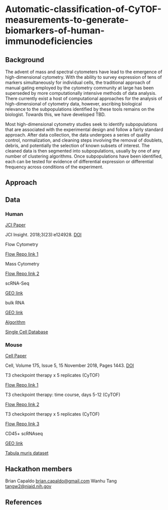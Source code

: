 # Automatic-classification-of-CyTOF-measurements-to-generate-biomarkers-of-human-immunodeficiencies

## Background

The advent of mass and spectral cytometers have lead to the emergence of high-dimensional cytometry. With the ability to survey expression of tens of markers simultaneously for individual cells, the traditional approach of manual gating employed by the cytometry community at large has been superseded  by more computationally intensive methods of data analysis. There currently exist a host of computational approaches for the analysis of high-dimensional of cytometry data, however, ascribing biological relevance to the subpopulations identified by these tools remains on the biologist. Towards this, we have developed TBD.

Most high-dimensional cytometry studies seek to identify subpopulations that are associated with the experimental design and follow a fairly standard approach. After data collection, the data undergoes a series of quality control, normalization, and cleaning steps involving the removal of doublets, debris, and potentially the selection of known subsets of interest. The cleaned data is then segmented into subpopulations, usually by one of any number of clustering algorithms. Once subpopulations have been identified, each can be tested for evidence of differential expression or differential frequency across conditions of the experiment.  

## Approach

## Data

### Human

[JCI Paper](https://insight.jci.org/articles/view/124928#sd)

JCI Insight. 2018;3(23):e124928. [DOI](https://doi.org/10.1172/jci.insight.124928)

Flow Cytometry

[Flow Repo link 1](http://flowrepository.org/id/FR-FCM-ZYQ9)

Mass Cytometry

[Flow Repo link 2](http://flowrepository.org/id/FR-FCM-ZYQB)

scRNA-Seq

[GEO link](https://www.ncbi.nlm.nih.gov/geo/query/acc.cgi?acc=GSE120221)

bulk RNA

[GEO link](https://www.ncbi.nlm.nih.gov/geo/query/acc.cgi?acc=GSE120446)

[Algorithm](https://pypi.org/project/hal-x/#description)

[Single Cell Database](http://imlspenticton.uzh.ch:3838/conquer/)

### Mouse

[Cell Paper](https://www.sciencedirect.com/science/article/pii/S009286741831242X?via%3Dihub)

Cell, Volume 175, Issue 5, 15 November 2018, Pages 1443. [DOI](https://doi.org/10.1016/j.cell.2018.09.030)

T3 checkpoint therapy x 5 replicates (CyTOF)

[Flow Repo link 1](http://flowrepository.org/id/FR-FCM-ZYPM)

T3 checkpoint therapy: time course, days 5-12 (CyTOF)

[Flow Repo link 2](http://flowrepository.org/id/FR-FCM-ZYPN)

T3 checkpoint therapy x 5 replicates (CyTOF)

[Flow Repo link 3](http://flowrepository.org/id/FR-FCM-ZYPX)

CD45+ scRNAseq

[GEO link](https://www.ncbi.nlm.nih.gov/geo/query/acc.cgi?acc=GSE119352)

[Tabula muris dataset](https://tabula-muris.ds.czbiohub.org/)

## Hackathon members

Brian Capaldo brian.capaldo@gmail.com
Wanhu Tang tangw2@niaid.nih.gov

## References
